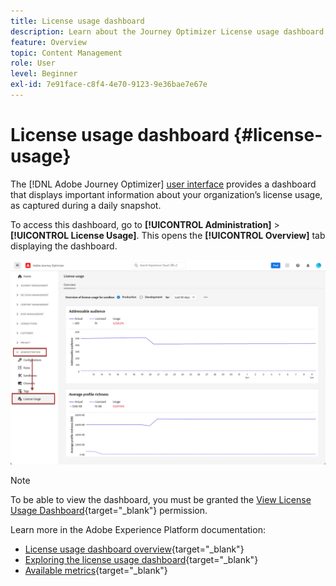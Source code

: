 ```yaml
---
title: License usage dashboard
description: Learn about the Journey Optimizer License usage dashboard
feature: Overview
topic: Content Management
role: User
level: Beginner
exl-id: 7e91face-c8f4-4e70-9123-9e36bae7e67e
---
```

# License usage dashboard {#license-usage}

The [!DNL Adobe Journey Optimizer] [user interface](../start/user-interface.md) provides a dashboard that displays important information about your organization’s license usage, as captured during a daily snapshot.

To access this dashboard, go to **[!UICONTROL Administration]** > **[!UICONTROL License Usage]**. This opens the **[!UICONTROL Overview]** tab displaying the dashboard.

![](assets/license-usage-dashboard.png)

>[!NOTE]
>
>To be able to view the dashboard, you must be granted the [View License Usage Dashboard](https://experienceleague.adobe.com/docs/experience-platform/dashboards/permissions.html?lang=en#available-permissions){target="_blank"} permission.

Learn more in the Adobe Experience Platform documentation:

* [License usage dashboard overview](https://experienceleague.adobe.com/docs/experience-platform/dashboards/guides/license-usage.html){target="_blank"}
* [Exploring the license usage dashboard](https://experienceleague.adobe.com/docs/experience-platform/dashboards/guides/license-usage.html#exploring-the-license-usage-dashboard){target="_blank"}
* [Available metrics](https://experienceleague.adobe.com/docs/experience-platform/dashboards/guides/license-usage.html#available-metrics){target="_blank"}

